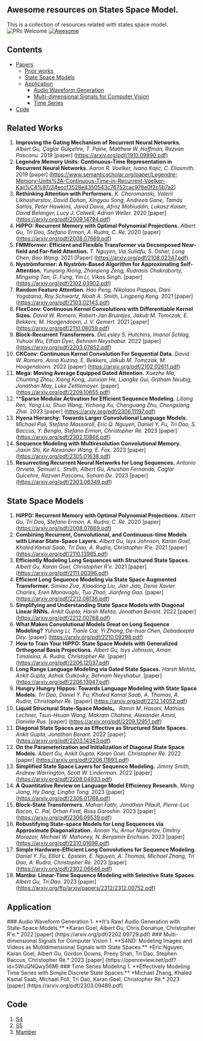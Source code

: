 ## Awesome resources on States Space Model.
This is a collection of resources related with states space model.
![PRs Welcome](https://img.shields.io/badge/PRs-Welcome-green) [![Awesome](https://awesome.re/badge.svg)](https://awesome.re)

## Contents

- [Papers](#papers)
  - [Prior works](#RelatedWorks)
  - [State Space Models](#SSM)
  - [Application](#application)
     - [Audio Waveform Generation](#Audio)
     - [Multi-dimensional Signals for Computer Vision](#CV)
     - [Time Series](#TS)
- [Code](#Code)
<a name="surveypapers" />

## Related Works
1. **Improving the Gating Mechanism of Recurrent Neural Networks.** *Albert Gu, Çaglar Gülçehre, T. Paine, Matthew W. Hoffman, Razvan Pascanu.* 2019 [paper] (https://arxiv.org/pdf/1910.09890.pdf)
2. **Legendre Memory Units: Continuous-Time Representation in Recurrent Neural Networks.** *Aaron R. Voelker, Ivana Kajić, C. Eliasmith.* 2019 [paper] (https://www.semanticscholar.org/paper/Legendre-Memory-Units%3A-Continuous-Time-in-Recurrent-Voelker-Kaji%C4%87/34eccf3528e4350543c76752cac978e0f2c5b7a2)
3. **Rethinking Attention with Performers.** *K. Choromanski, Valerii Likhosherstov, David Dohan, Xingyou Song, Andreea Gane, Tamás Sarlós, Peter Hawkins, Jared Davis, Afroz Mohiuddin, Lukasz Kaiser, David Belanger, Lucy J. Colwell, Adrian Weller.* 2020 [paper] (https://arxiv.org/pdf/2009.14794.pdf)
4. **HiPPO: Recurrent Memory with Optimal Polynomial Projections.** *Albert Gu, Tri Dao, Stefano Ermon, A. Rudra, C. Ré.* 2020 [paper] (https://arxiv.org/pdf/2008.07669.pdf)
5. **FMMformer: Efficient and Flexible Transformer via Decomposed Near-field and Far-field Attention.** *T. Nguyen, Vai Suliafu, S. Osher, Long Chen, Bao Wang.* 2021 [Paper] (https://arxiv.org/pdf/2108.02347.pdf)
6. **Nyströmformer: A Nyström-Based Algorithm for Approximating Self-Attention.** *Yunyang Xiong, Zhanpeng Zeng, Rudrasis Chakraborty, Mingxing Tan, G. Fung, Yin Li, Vikas Singh.* [paper] (https://arxiv.org/pdf/2102.03902.pdf)
7. **Random Feature Attention.** *Hao Peng, Nikolaos Pappas, Dani Yogatama, Roy Schwartz, Noah A. Smith, Lingpeng Kong.* 2021 [paper] (https://arxiv.org/pdf/2103.02143.pdf)
8. **FlexConv: Continuous Kernel Convolutions with Differentiable Kernel Sizes.** *David W. Romero, Robert-Jan Bruintjes, Jakub M. Tomczak, E. Bekkers, M. Hoogendoorn, J. V. Gemert.* 2021 [paper] (https://arxiv.org/pdf/2110.08059.pdf)
9. **Block-Recurrent Transformers.** *DeLesley S. Hutchins, Imanol Schlag, Yuhuai Wu, Ethan Dyer, Behnam Neyshabur.* 2022 [paper] (https://arxiv.org/pdf/2203.07852.pdf)
10. **CKConv: Continuous Kernel Convolution For Sequential Data.** *David W. Romero, Anna Kuzina, E. Bekkers, Jakub M. Tomczak, M. Hoogendoorn.* 2022 [paper] (https://arxiv.org/pdf/2102.02611.pdf)
11. **Mega: Moving Average Equipped Gated Attention.** *Xuezhe Ma, Chunting Zhou, Xiang Kong, Junxian He, Liangke Gui, Graham Neubig, Jonathan May, Luke Zettlemoyer.* [paper] (https://arxiv.org/pdf/2209.10655.pdf)
12. ****Sparse Modular Activation for Efficient Sequence Modeling.** *Liliang Ren, Yang Liu, Shuo Wang, Yichong Xu, Chenguang Zhu, Chengxiang Zhai.* 2023 [paper] (https://arxiv.org/pdf/2306.11197.pdf)
13. **Hyena Hierarchy: Towards Larger Convolutional Language Models.** *Michael Poli, Stefano Massaroli, Eric Q. Nguyen, Daniel Y. Fu, Tri Dao, S. Baccus, Y. Bengio, Stefano Ermon, Christopher Ré.* 2023 [paper] (https://arxiv.org/pdf/2302.10866.pdf)
14. **Sequence Modeling with Multiresolution Convolutional Memory.** *Jiaxin Shi, Ke Alexander Wang, E. Fox.* 2023 [paper] (https://arxiv.org/pdf/2305.01638.pdf)
15. **Resurrecting Recurrent Neural Networks for Long Sequences.** *Antonio Orvieto, Samuel L. Smith, Albert Gu, Anushan Fernando, Caglar Gulcehre, Razvan Pascanu, Soham De.* 2023 [paper] (https://arxiv.org/pdf/2303.06349.pdf)


<a name="State Space Models" />

## State Space Models
1. **HiPPO: Recurrent Memory with Optimal Polynomial Projections.** *Albert Gu, Tri Dao, Stefano Ermon, A. Rudra, C. Ré.* 2020 [paper] (https://arxiv.org/pdf/2008.07669.pdf)
2. **Combining Recurrent, Convolutional, and Continuous-time Models with Linear State-Space Layers.** *Albert Gu, Isys Johnson, Karan Goel, Khaled Kamal Saab, Tri Dao, A. Rudra, Christopher R'e.* 2021 [paper] (https://arxiv.org/pdf/2110.13985.pdf)
3. **Efficiently Modeling Long Sequences with Structured State Spaces.** *Albert Gu, Karan Goel, Christopher R'e.* 2021 [paper] (https://arxiv.org/pdf/2111.00396.pdf)
4. **Efficient Long Sequence Modeling via State Space Augmented Transformer.** *Simiao Zuo, Xiaodong Liu, Jian Jiao, Denis Xavier Charles, Eren Manavoglu, Tuo Zhao, Jianfeng Gao.* [paper] (https://arxiv.org/pdf/2212.08136.pdf)
5. **Simplifying and Understanding State Space Models with Diagonal Linear RNNs.** *Ankit Gupta, Harsh Mehta, Jonathan Berant.* 2022 [paper] (https://arxiv.org/pdf/2212.00768.pdf)
6. **What Makes Convolutional Models Great on Long Sequence Modeling?** *Yuhong Li, Tianle Cai, Yi Zhang, De-huai Chen, Debadeepta Dey.* [paper] (https://arxiv.org/pdf/2210.09298.pdf)
7. **How to Train Your HiPPO: State Space Models with Generalized Orthogonal Basis Projections.** *Albert Gu, Isys Johnson, Aman Timalsina, A. Rudra, Christopher Ré.* [paper] (https://arxiv.org/pdf/2206.12037.pdf)
8. **Long Range Language Modeling via Gated State Spaces.** *Harsh Mehta, Ankit Gupta, Ashok Cutkosky, Behnam Neyshabur.* [paper] (https://arxiv.org/pdf/2206.13947.pdf)
9. **Hungry Hungry Hippos: Towards Language Modeling with State Space Models.** *Tri Dao, Daniel Y. Fu, Khaled Kamal Saab, A. Thomas, A. Rudra, Christopher Ré.* [paper] (https://arxiv.org/pdf/2212.14052.pdf)
10. **Liquid Structural State-Space Models。** *Ramin M. Hasani, Mathias Lechner, Tsun-Hsuan Wang, Makram Chahine, Alexander Amini, Daniela Rus.* [paper] (https://arxiv.org/pdf/2209.12951.pdf)
11. **Diagonal State Spaces are as Effective as Structured State Spaces.** *Ankit Gupta, Jonathan Berant.* 2022 [paper] (https://arxiv.org/pdf/2203.14343.pdf)
12. **On the Parameterization and Initialization of Diagonal State Space Models.** *Albert Gu, Ankit Gupta, Karan Goel, Christopher Ré.* 2022 [paper] (https://arxiv.org/pdf/2206.11893.pdf)
13. **Simplified State Space Layers for Sequence Modeling.** *Jimmy Smith, Andrew Warrington, Scott W. Linderman.* 2022 [paper] (https://arxiv.org/pdf/2208.04933.pdf)
14. **A Quantitative Review on Language Model Efficiency Research.** *Meng Jiang, Hy Dang, Lingbo Tong.* 2023 [paper] (https://arxiv.org/pdf/2306.01768.pdf)
15. **Block-State Transformers.** *Mahan Fathi, Jonathan Pilault, Pierre-Luc Bacon, C. Pal, Orhan Firat, Ross Goroshin.* 2023 [paper] (https://arxiv.org/pdf/2306.09539.pdf)
16. **Robustifying State-space Models for Long Sequences via Approximate Diagonalization.** *Annan Yu, Arnur Nigmetov, Dmitriy Morozov, Michael W. Mahoney, N. Benjamin Erichson.* 2023 [paper] (https://arxiv.org/pdf/2310.01698.pdf)
17. **Simple Hardware-Efficient Long Convolutions for Sequence Modeling.** *Daniel Y. Fu, Elliot L. Epstein, E. Nguyen, A. Thomas, Michael Zhang, Tri Dao, A. Rudra, Christopher Ré.* 2023 [paper] (https://arxiv.org/pdf/2302.06646.pdf)
18. **Mamba: Linear-Time Sequence Modeling with Selective State Spaces.** *Albert Gu, Tri Dao.* 2023 [paper] (https://arxiv.org/ftp/arxiv/papers/2312/2312.00752.pdf)

    

## Application
<a name="Audio" />
### Audio Waveform Generation
1. **It's Raw! Audio Generation with State-Space Models.** *Karan Goel, Albert Gu, Chris Donahue, Christopher R'e.* 2022 [paper] (https://arxiv.org/pdf/2202.09729.pdf)


<a name="CV" />
### Multi-dimensional Signals for Computer Vision
1. **S4ND: Modeling Images and Videos as Multidimensional Signals with State Spaces.** *Eric Nguyen, Karan Goel, Albert Gu, Gordon Downs, Preey Shah, Tri Dao, Stephen Baccus, Christopher Ré.* 2023 [paper] (https://openreview.net/pdf?id=5WuQNQwy56M)


<a name='TS' />
### Time Series Modeling
1. **Effectively Modeling Time Series with Simple Discrete State Spaces.** *Michael Zhang, Khaled Kamal Saab, Michael Poli, Tri Dao, Karan Goel, Christopher Ré.* 2023 [paper] (https://arxiv.org/pdf/2303.09489.pdf)


## Code
1. [S4](https://github.com/state-spaces/s4?tab=readme-ov-file)
1. [S5](https://github.com/lindermanlab/S5)
1. [Mamber](https://github.com/state-spaces/mamba)
